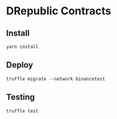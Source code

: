 # DRepublic Contracts

## Install
```
yarn install
```

## Deploy
```
truffle migrate --network binancetest
```

## Testing
```
truffle test
```

